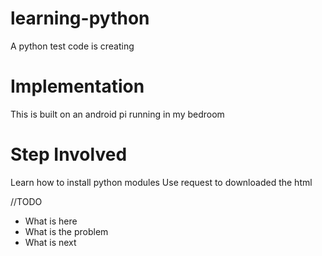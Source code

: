 # learning-python
 A python test code  is creating
#  Implementation 
This is built on an android pi running in my bedroom
# Step Involved
Learn how to install python modules
Use request to downloaded the html 

//TODO
- What is here
- What is the problem
- What is next

